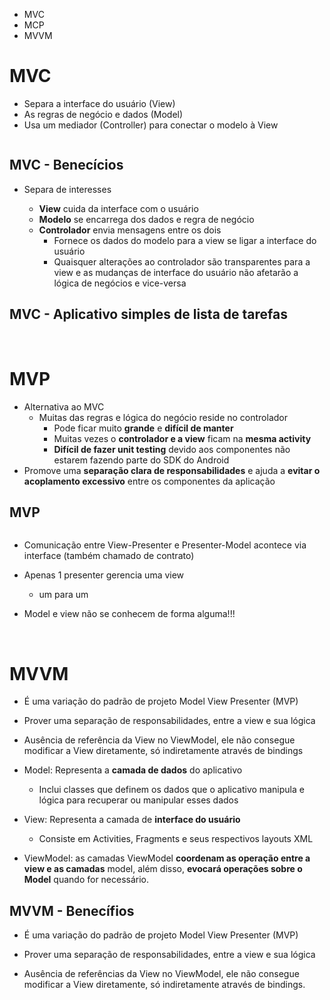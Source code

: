 
- MVC
- MCP
- MVVM

# MVC

- Separa a interface do usuário (View)
- As regras de negócio e dados (Model)
- Usa um mediador (Controller) para conectar o modelo à View

<img scr=".assets/242.jpg">

## MVC - Benecícios

- Separa de interesses

  - **View** cuida da interface com o usuário
  - **Modelo** se encarrega dos dados e regra de negócio
  - **Controlador** envia mensagens entre os dois
    - Fornece os dados do modelo para a view se ligar a interface do usuário
    - Quaisquer alterações ao controlador são transparentes para a view e as mudanças de interface do usuário não afetarão a lógica de negócios e vice-versa
   
## MVC - Aplicativo simples de lista de tarefas

<img scr=".assets/243.jpg">

<img scr=".assets/244.jpg">

<img scr=".assets/245.jpg">

<img scr=".assets/">

<img scr=".assets/">

# MVP

- Alternativa ao MVC
  - Muitas das regras e lógica do negócio reside no controlador
    - Pode ficar muito **grande** e **difícil de manter**
    - Muitas vezes o **controlador e a view** ficam na **mesma activity**
    - **Difícil de fazer unit testing** devido aos componentes não estarem fazendo parte do SDK do Android
- Promove uma **separação clara de responsabilidades** e ajuda a **evitar o acoplamento excessivo** entre os componentes da aplicação

## MVP

<img scr=".assets/">

- Comunicação entre View-Presenter e Presenter-Model acontece via interface (também chamado de contrato)

- Apenas 1 presenter gerencia uma view
  - um para um
 
- Model e view não se conhecem de forma alguma!!!

<img scr=".assets/">

<img scr=".assets/">

<img scr=".assets/">

<img scr=".assets/">

# MVVM

- É uma variação do padrão de projeto Model View Presenter (MVP)

- Prover uma separação de responsabilidades, entre a view e sua lógica

- Ausência de referência da View no ViewModel, ele não consegue modificar a View diretamente, só indiretamente através de bindings

- Model: Representa a **camada de dados** do aplicativo
  - Inclui classes que definem os dados que o aplicativo manipula e lógica para recuperar ou manipular esses dados
 
- View: Representa a camada de **interface do usuário**
  - Consiste em Activities, Fragments e seus respectivos layouts XML
 
- ViewModel: as camadas ViewModel **coordenam as operação entre a view e as camadas** model, além disso, **evocará operações sobre o Model** quando for necessário.

## MVVM - Benecífios

- É uma variação do padrão de projeto Model View Presenter (MVP)

- Prover uma separação de responsabilidades, entre a view e sua lógica

- Ausência de referências da View no ViewModel, ele não consegue modificar a View diretamente, só indiretamente através de bindings.

<img scr=".assets/">

<img scr=".assets/">

<img scr=".assets/">

<img scr=".assets/">

<img scr=".assets/">

<img scr=".assets/">
